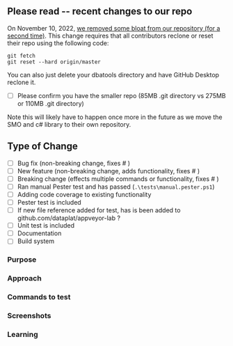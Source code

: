 <!-- Below information IS REQUIRED with every PR -->
## Please read -- recent changes to our repo
On November 10, 2022, [we removed some bloat from our repository (for a second time)](https://github.com/dataplat/dbatools/issues/8542). This change requires that all contributors reclone or reset their repo using the following code:

```
git fetch
git reset --hard origin/master
```

You can also just delete your dbatools directory and have GitHub Desktop reclone it.

 - [ ] Please confirm you have the smaller repo (85MB .git directory vs 275MB or 110MB .git directory)

 Note this will likely have to happen once more in the future as we move the SMO and c# library to their own repository.

## Type of Change
<!-- What type of change does your code introduce -->
 - [ ] Bug fix (non-breaking change, fixes #<!--issue number--> )
 - [ ] New feature (non-breaking change, adds functionality, fixes #<!--issue number--> )
 - [ ] Breaking change (effects multiple commands or functionality, fixes #<!--issue number--> )
 - [ ] Ran manual Pester test and has passed (`.\tests\manual.pester.ps1`)
 - [ ] Adding code coverage to existing functionality
 - [ ] Pester test is included
 - [ ] If new file reference added for test, has is been added to github.com/dataplat/appveyor-lab ?
 - [ ] Unit test is included
 - [ ] Documentation
 - [ ] Build system

<!-- Below this line you can erase anything that is not applicable -->
### Purpose
<!-- What is the purpose or goal of this PR? (doesn't have to be an essay) -->

### Approach
<!-- How does this change solve that purpose -->

### Commands to test
<!-- if these are the examples in the help just note it as such -->

### Screenshots
<!-- pictures say a thousand words without typing any of it -->

### Learning
<!-- Optional -->
<!--
	Include:
	 - blog post that may have assisted in writing the code
	 - blog post that were initial source
	 - special or unique approach made to solve the problem
-->
